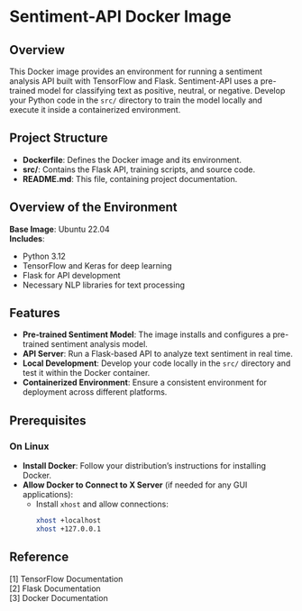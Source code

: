 # Sentiment-API Docker Image

## Overview
This Docker image provides an environment for running a sentiment analysis API built with TensorFlow and Flask. Sentiment-API uses a pre-trained model for classifying text as positive, neutral, or negative. Develop your Python code in the `src/` directory to train the model locally and execute it inside a containerized environment.

## Project Structure
- **Dockerfile**: Defines the Docker image and its environment.
- **src/**: Contains the Flask API, training scripts, and source code.
- **README.md**: This file, containing project documentation.

## Overview of the Environment
**Base Image**: Ubuntu 22.04  
**Includes**:
- Python 3.12
- TensorFlow and Keras for deep learning
- Flask for API development
- Necessary NLP libraries for text processing

## Features
- **Pre-trained Sentiment Model**: The image installs and configures a pre-trained sentiment analysis model.
- **API Server**: Run a Flask-based API to analyze text sentiment in real time.
- **Local Development**: Develop your code locally in the `src/` directory and test it within the Docker container.
- **Containerized Environment**: Ensure a consistent environment for deployment across different platforms.

## Prerequisites

### On Linux
- **Install Docker**: Follow your distribution’s instructions for installing Docker.
- **Allow Docker to Connect to X Server** (if needed for any GUI applications):  
  - Install `xhost` and allow connections:
    ```bash
    xhost +localhost
    xhost +127.0.0.1
    ```
    
## Reference
[1] TensorFlow Documentation  
[2] Flask Documentation  
[3] Docker Documentation

